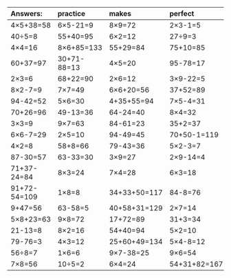 | Answers: | practice | makes | perfect | ! |
| :--- | :--- | :--- | :--- | :--- |
| 4×5+38=58 | 6×5-21=9 | 8×9=72 | 2×3-1=5 | 11+12-10=13 | 
| 40÷5=8 | 55+40=95 | 6×2=12 | 27÷9=3 | 51+15-40=26 | 
| 4×4=16 | 8×6+85=133 | 55+29=84 | 75+10=85 | 2×8-6=10 | 
| 60+37=97 | 30+71-88=13 | 4×5=20 | 95-78=17 | 60+20=80 | 
| 2×3=6 | 68+22=90 | 2×6=12 | 3×9-22=5 | 2×4-1=7 | 
| 8×2-7=9 | 7×7=49 | 6×6+20=56 | 37+52=89 | 50-4=46 | 
| 94-42=52 | 5×6=30 | 4+35+55=94 | 7×5-4=31 | 52+66-84=34 | 
| 70+26=96 | 49-13=36 | 64-24=40 | 8×4=32 | 8×6=48 | 
| 3×3=9 | 9×7=63 | 84-61=23 | 35+2=37 | 5×5=25 | 
| 6×6-7=29 | 2×5=10 | 94-49=45 | 70+50-1=119 | 3×7=21 | 
| 4×2=8 | 58+8=66 | 79-43=36 | 5×2-3=7 | 27-26=1 | 
| 87-30=57 | 63-33=30 | 3×9=27 | 2×9-14=4 | 47+49=96 | 
| 71+37-24=84 | 8×3=24 | 7×4=28 | 6×3=18 | 54+80+98=232 | 
| 91+72-54=109 | 1×8=8 | 34+33+50=117 | 84-8=76 | 39+91+99=229 | 
| 9+47=56 | 63-58=5 | 40+58+31=129 | 2×7=14 | 4×7=28 | 
| 5×8+23=63 | 9×8=72 | 17+72=89 | 31+3=34 | 5×8=40 | 
| 21-13=8 | 8×2=16 | 54+40=94 | 5×2=10 | 92-55=37 | 
| 79-76=3 | 4×3=12 | 25+60+49=134 | 5×4-8=12 | 2×7-9=5 | 
| 56÷8=7 | 1×6=6 | 9×7-38=25 | 9×6=54 | 7×6=42 | 
| 7×8=56 | 10÷5=2 | 6×4=24 | 54+31+82=167 | 2×9-4=14 | 
